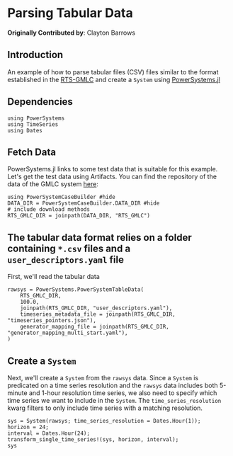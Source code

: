 # Parsing Tabular Data

**Originally Contributed by**: Clayton Barrows

## Introduction

An example of how to parse tabular files (CSV) files similar to the format established in the [RTS-GMLC](https://github.com/gridmod/rts-gmlc/RTS_Data/SourceData) and create a `System` using
[PowerSystems.jl](https://github.com/NREL-Sienna/PowerSystems.jl)

## Dependencies

```@repl parse_tabulardata
using PowerSystems
using TimeSeries
using Dates
```

## Fetch Data

PowerSystems.jl links to some test data that is suitable for this example.
Let's get the test data using Artifacts. You can find the repository of the data of the GMLC system [here](https://github.com/NREL-Sienna/PowerSystemsTestData/tree/master/RTS_GMLC):

```@repl parse_tabulardata
using PowerSystemCaseBuilder #hide
DATA_DIR = PowerSystemCaseBuilder.DATA_DIR #hide
# include download methods
RTS_GMLC_DIR = joinpath(DATA_DIR, "RTS_GMLC")
```

## The tabular data format relies on a folder containing `*.csv` files and a `user_descriptors.yaml` file

First, we'll read the tabular data

```@repl parse_tabulardata
rawsys = PowerSystems.PowerSystemTableData(
    RTS_GMLC_DIR,
    100.0,
    joinpath(RTS_GMLC_DIR, "user_descriptors.yaml"),
    timeseries_metadata_file = joinpath(RTS_GMLC_DIR, "timeseries_pointers.json"),
    generator_mapping_file = joinpath(RTS_GMLC_DIR, "generator_mapping_multi_start.yaml"),
)
```

## Create a `System`

Next, we'll create a `System` from the `rawsys` data. Since a `System` is predicated on a
time series resolution and the `rawsys` data includes both 5-minute and 1-hour resolution
time series, we also need to specify which time series we want to include in the `System`.
The `time_series_resolution` kwarg filters to only include time series with a matching resolution.

```@repl parse_tabulardata
sys = System(rawsys; time_series_resolution = Dates.Hour(1));
horizon = 24;
interval = Dates.Hour(24);
transform_single_time_series!(sys, horizon, interval);
sys
```
